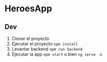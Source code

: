 # HeroesApp

## Dev

1. Clonar el proyecto
2. Ejecutar el proyecto ```npm install```
3. Levantar backend ```npm run backend```
4. Ejecutar la app ```npm start``` o bien ```ng serve -o```
